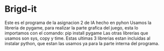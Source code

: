 # Brigd-it
Este es el programa de la asignacion 2 de IA hecho en pyhon
Usamos la libreria de pygame, para realizar la parte grafica del juego, esta lo importamos con el comando:
  pip install pygame
Las otras librerias que usamos son sys, copy y time. Estas ultimas 3 librerias estan incluidas al instalar python, 
que estan las usamos ya para la parte interna del programa.
